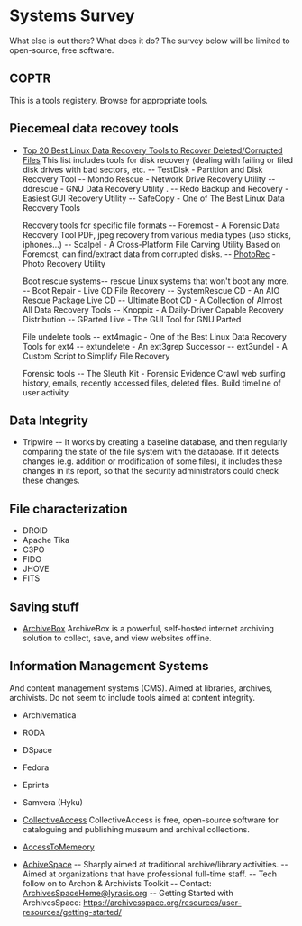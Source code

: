 Systems Survey
==============
What else is out there? What does it do? The survey below will be
limited to open-source, free software.

COPTR
-----
This is a tools registery. Browse for appropriate tools.

Piecemeal data recovey tools
----------------------------
* [Top 20 Best Linux Data Recovery Tools to Recover Deleted/Corrupted Files](https://www.digitalocean.com/community/tutorials/top-best-linux-data-recovery-tools)
  This list includes tools for disk recovery (dealing with failing
  or filed disk drives with bad sectors, etc.
  -- TestDisk - Partition and Disk Recovery Tool
  -- Mondo Rescue - Network Drive Recovery Utility
  -- ddrescue - GNU Data Recovery Utility
. -- Redo Backup and Recovery - Easiest GUI Recovery Utility
  -- SafeCopy - One of The Best Linux Data Recovery Tools

  Recovery tools for specific file formats
  -- Foremost - A Forensic Data Recovery Tool
     PDF, jpeg recovery from various media types (usb sticks, iphones...)
  -- Scalpel - A Cross-Platform File Carving Utility
     Based on Foremost, can find/extract data from corrupted disks.
  -- [PhotoRec](https://www.cgsecurity.org/wiki/PhotoRec) - Photo Recovery Utility

  Boot rescue systems-- rescue Linux systems that won't boot any more.
  -- Boot Repair - Live CD File Recovery
  -- SystemRescue CD - An AIO Rescue Package Live CD
  -- Ultimate Boot CD - A Collection of Almost All Data Recovery Tools
  -- Knoppix - A Daily-Driver Capable Recovery Distribution
  -- GParted Live - The GUI Tool for GNU Parted

  File undelete tools
  -- ext4magic - One of the Best Linux Data Recovery Tools for ext4
  -- extundelete - An ext3grep Successor
  -- ext3undel - A Custom Script to Simplify File Recovery

  Forensic tools
  -- The Sleuth Kit - Forensic Evidence
     Crawl web surfing history, emails, recently accessed files,
     deleted files. Build timeline of user activity.

Data Integrity
--------------
* Tripwire --
  It works by creating a baseline database, and then regularly comparing
  the state of the file system with the database. If it detects changes
  (e.g. addition or modification of some files), it includes these changes
  in its report, so that the security administrators could check these changes.

File characterization
---------------------
* DROID
* Apache Tika
* C3PO
* FIDO
* JHOVE
* FITS

Saving stuff
------------
* [ArchiveBox](https://github.com/ArchiveBox/ArchiveBox)
  ArchiveBox is a powerful, self-hosted internet archiving solution
  to collect, save, and view websites offline.

Information Management Systems
------------------------------
And content management systems (CMS). Aimed at libraries, archives,
archivists. Do not seem to include tools aimed at content integrity.

* Archivematica
* RODA
* DSpace
* Fedora
* Eprints
* Samvera (Hyku)

* [CollectiveAccess](https://www.collectiveaccess.org/)
  CollectiveAccess is free, open-source software for cataloguing
  and publishing museum and archival collections.

* [AccessToMemeory](https://www.accesstomemory.org/en/)

* [AchiveSpace](https://archivesspace.org/)
  -- Sharply aimed at traditional archive/library activities.
  -- Aimed at organizations that have professional full-time staff.
  -- Tech follow on to Archon & Archivists Toolkit
  -- Contact: ArchivesSpaceHome@lyrasis.org
  -- Getting Started with ArchivesSpace:
     https://archivesspace.org/resources/user-resources/getting-started/
